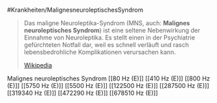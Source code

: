 #Krankheiten/MalignesneuroleptischesSyndrom

> Das  maligne Neuroleptika-Syndrom (MNS, auch: **Malignes neuroleptisches Syndrom**) ist eine seltene Nebenwirkung der Einnahme von Neuroleptika. Es stellt einen in der Psychiatrie gefürchteten Notfall dar, weil es schnell verläuft und rasch lebensbedrohliche Komplikationen verursachen kann.
>
> [Wikipedia](https://de.wikipedia.org/wiki/Malignes%20Neuroleptika-Syndrom)

Malignes neuroleptisches Syndrom
[[80 Hz (E)]]
[[410 Hz (E)]]
[[800 Hz (E)]]
[[5750 Hz (E)]]
[[5500 Hz (E)]]
[[122500 Hz (E)]]
[[287500 Hz (E)]]
[[319340 Hz (E)]]
[[472290 Hz (E)]]
[[678510 Hz (E)]]